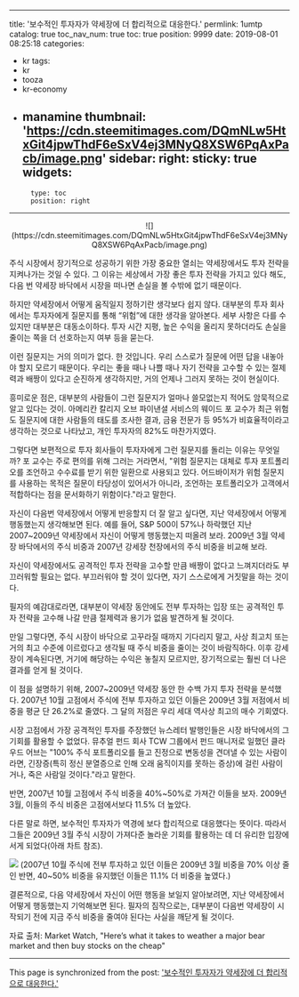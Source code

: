 
---
title: '보수적인 투자자가 약세장에 더 합리적으로 대응한다.'
permlink: 1umtp
catalog: true
toc_nav_num: true
toc: true
position: 9999
date: 2019-08-01 08:25:18
categories:
- kr
tags:
- kr
- tooza
- kr-economy
- manamine
thumbnail: 'https://cdn.steemitimages.com/DQmNLw5HtxGit4jpwThdF6eSxV4ej3MNyQ8XSW6PqAxPacb/image.png'
sidebar:
    right:
        sticky: true
widgets:
    -
        type: toc
        position: right
---


<center>
![](https://cdn.steemitimages.com/DQmNLw5HtxGit4jpwThdF6eSxV4ej3MNyQ8XSW6PqAxPacb/image.png)
</center>

주식 시장에서 장기적으로 성공하기 위한 가장 중요한 열쇠는 약세장에서도 투자 전략을 지켜나가는 것일 수 있다. 그 이유는 세상에서 가장 좋은 투자 전략을 가지고 있다 해도, 다음 번 약세장 바닥에서 시장을 떠나면 손실을 볼 수밖에 없기 때문이다.​

하지만 약세장에서 어떻게 움직일지 정하기란 생각보다 쉽지 않다. 대부분의 투자 회사에서는 투자자에게 질문지를 통해 “위험”에 대한 생각을 알아본다. 세부 사항은 다를 수 있지만 대부분은 대동소이하다. 투자 시간 지평, 높은 수익을 올리지 못하더라도 손실을 줄이는 쪽을 더 선호하는지 여부 등을 묻는다.​

이런 질문지는 거의 의미가 없다. 한 것입니다. 우리 스스로가 질문에 어떤 답을 내놓아야 할지 모르기 때문이다. 우리는 좋을 때나 나쁠 때나 자기 전략을 고수할 수 있는 절제력과 배짱이 있다고 순진하게 생각하지만, 거의 언제나 그러지 못하는 것이 현실이다.​

흥미로운 점은, 대부분의 사람들이 그런 질문지가 얼마나 쓸모없는지 적어도 암묵적으로 알고 있다는 것이. 아메리칸 칼리지 오브 파이낸셜 서비스의 웨이드 포 교수가 최근 위험도 질문지에 대한 사람들의 태도를 조사한 결과, 금융 전문가 등 95%가 비효율적이라고 생각하는 것으로 나타났고, 개인 투자자의 82%도 마찬가지였다.​

그렇다면 보편적으로 투자 회사들이 투자자에게 그런 질문지를 돌리는 이유는 무엇일까? 포 교수는 주로 편의를 위해 그러는 거라면서, "위험 질문지는 대체로 투자 포트폴리오를 조언하고 수수료를 받기 위한 일환으로 사용되고 있다. 어드바이저가 위험 질문지를 사용하는 목적은 질문이 타당성이 있어서가 아니라, 조언하는 포트폴리오가 고객에서 적합하다는 점을 문서화하기 위함이다."라고 말한다.​

자신이 다음번 약세장에서 어떻게 반응할지 더 잘 알고 싶다면, 지난 약세장에서 어떻게 행동했는지 생각해보면 된다. 예를 들어, S&P 500이 57%나 하락했던 지난 2007~2009년 약세장에서 자신이 어떻게 행동했는지 떠올려 보라. 2009년 3월 약세장 바닥에서의 주식 비중과 2007년 강세장 천장에서의 주식 비중을 비교해 보라.​

자신이 약세장에서도 공격적인 투자 전략을 고수할 만큼 배짱이 없다고 느껴지더라도 부끄러워할 필요는 없다. 부끄러워야 할 것이 있다면, 자기 스스로에게 거짓말을 하는 것이다.​

필자의 예감대로라면, 대부분이 약세장 동안에도 전부 투자하는 입장 또는 공격적인 투자 전략을 고수해 나갈 만큼 절제력과 용기가 없음 발견하게 될 것이다.​

만일 그렇다면, 주식 시장이 바닥으로 고꾸라질 때까지 기다리지 말고, 사상 최고치 또는 거의 최고 수준에 이르렀다고 생각될 때 주식 비중을 줄이는 것이 바람직하다. 이후 강세장이 계속된다면, 거기에 해당하는 수익은 놓칠지 모르지만, 장기적으로는 훨씬 더 나은 결과를 얻게 될 것이다.​

이 점을 설명하기 위해, 2007~2009년 약세장 동안 한 수백 가지 투자 전략을 분석했다. 2007년 10월 고점에서 주식에 전부 투자하고 있던 이들은 2009년 3월 저점에서 비중을 평균 단 26.2%로 줄였다. 그 달의 저점은 우리 세대 역사상 최고의 매수 기회였다.​

시장 고점에서 가장 공격적인 투자를 주장했던 뉴스레터 발행인들은 시장 바닥에서의 그 기회를 활용할 수 없었다. 뮤추얼 펀드 회사 TCW 그룹에서 펀드 매니저로 일했던 클라우드 어브는 "100% 주식 포트폴리오를 들고 진정으로 변동성을 견뎌낼 수 있는 사람이라면, 긴장증(특히 정신 분열증으로 인해 오래 움직이지를 못하는 증상)에 걸린 사람이거나, 죽은 사람일 것이다."라고 말한다.​

반면, 2007년 10월 고점에서 주식 비중을 40%~50%로 가져간 이들을 보자. 2009년 3월, 이들의 주식 비중은 고점에서보다 11.5% 더 높았다.​

다른 말로 하면, 보수적인 투자자가 역경에 보다 합리적으로 대응했다는 뜻이다. 따라서 그들은 2009년 3월 주식 시장이 가져다준 놀라운 기회를 활용하는 데 더 유리한 입장에 서게 되었다(아래 차트 참조).

![](https://cdn.steemitimages.com/DQmZwiWeUDtPBzHmxjM76wevGSAjXuNUmRBNYwncYtkHrT8/image.png)
(2007년 10월 주식에 전부 투자하고 있던 이들은 2009년 3월 비중을 70% 이상 줄인 반면, 40~50% 비중을 유지했던 이들은 11.1% 더 비중을 높였다.)​

결론적으로, 다음 약세장에서 자신이 어떤 행동을 보일지 알아보려면, 지난 약세장에서 어떻게 행동했는지 기억해보면 된다. 필자의 짐작으로는, 대부분이 다음번 약세장이 시작되기 전에 지금 주식 비중을 줄여야 된다는 사실을 깨닫게 될 것이다.​

자료 출처: Market Watch, "Here’s what it takes to weather a major bear market and then buy stocks on the cheap"

- - -

This page is synchronized from the post: ['보수적인 투자자가 약세장에 더 합리적으로 대응한다.'](https://steemit.com/@pius.pius/1umtp)
